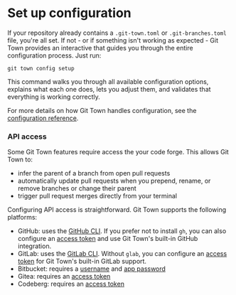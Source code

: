 # Set up configuration

If your repository already contains a `.git-town.toml` or `.git-branches.toml`
file, you're all set. If not - or if something isn't working as expected - Git
Town provides an interactive that guides you through the entire configuration
process. Just run:

```
git town config setup
```

This command walks you through all available configuration options, explains
what each one does, lets you adjust them, and validates that everything is
working correctly.

For more details on how Git Town handles configuration, see the
[configuration reference](preferences.md).

### API access

Some Git Town features require access the your code forge. This allows Git Town
to:

- infer the parent of a branch from open pull requests
- automatically update pull requests when you prepend, rename, or remove
  branches or change their parent
- trigger pull request merges directly from your terminal

Configuring API access is straightforward. Git Town supports the following
platforms:

- GitHub: uses the [GitHub CLI](https://cli.github.com). If you prefer not to
  install `gh`, you can also configure an
  [access token](preferences/github-token.md) and use Git Town's built-in GitHub
  integration.
- GitLab: uses the [GitLab CLI](https://gitlab.com/gitlab-org/cli/-/tree/main).
  Without `glab`, you can configure an
  [access token](preferences/gitlab-token.md) for Git Town's built-in GitLab
  support.
- Bitbucket: requires a [username](preferences/bitbucket-username.md) and
  [app password](preferences/bitbucket-app-password.md)
- Gitea: requires an [access token](preferences/gitea-token.md)
- Codeberg: requires an [access token](preferences/codeberg-token.md)
